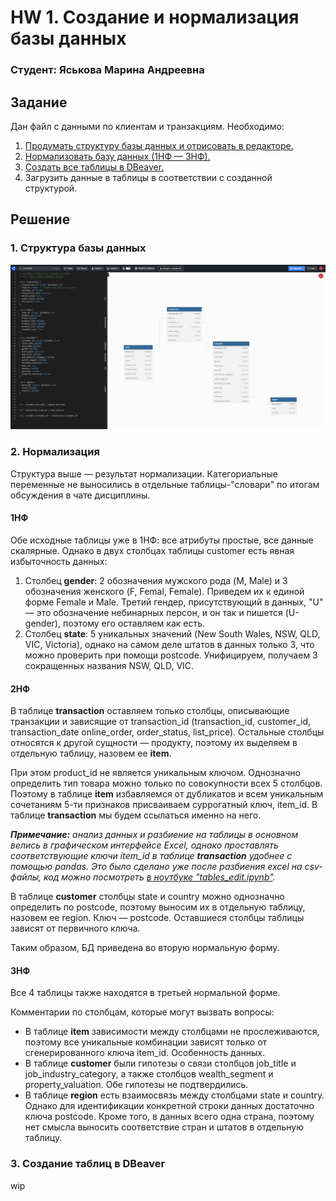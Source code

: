 # HW 1. Создание и нормализация базы данных
### Студент: Яськова Марина Андреевна
## Задание
Дан файл с данными по клиентам и транзакциям. Необходимо:
1. [Продумать структуру базы данных и отрисовать в редакторе.](#1-структура-базы-данных)
2. [Нормализовать базу данных (1НФ — 3НФ).](#2-нормализация)
3. [Создать все таблицы в DBeaver.](#3-создание-таблиц-в-dbeaver)
4. Загрузить данные в таблицы в соответствии с созданной структурой.
## Решение
### 1. Структура базы данных
![db_structure.png](screenshots/db_structure.png)

### 2. Нормализация
Структура выше — результат нормализации. Категориальные переменные не выносились в отдельные таблицы-"словари" по итогам обсуждения в чате дисциплины.
#### 1НФ
Обе исходные таблицы уже в 1НФ: все атрибуты простые, все данные скалярные. Однако в двух столбцах таблицы customer есть явная избыточность данных:
1. Столбец **gender**: 2 обозначения мужского рода (M, Male) и 3 обозначения женского (F, Femal, Female). Приведем их к единой форме Female и Male. Третий гендер, присутствующий в данных, "U" — это обозначение небинарных персон, и он так и пишется (U-gender), поэтому его оставляем как есть.
2. Столбец **state**: 5 уникальных значений (New South Wales, NSW, QLD, VIC, Victoria), однако на самом деле штатов в данных только 3, что можно проверить при помощи postcode. Унифицируем, получаем 3 сокращенных названия NSW, QLD, VIC.
#### 2НФ
В таблице **transaction** оставляем только столбцы, описывающие транзакции и зависящие от transaction_id (transaction_id, customer_id, transaction_date	online_order, order_status, list_price). Остальные столбцы относятся к другой сущности — продукту, поэтому их выделяем в отдельную таблицу, назовем ее **item**.

При этом product_id не является уникальным ключом. Однозначно определить тип товара можно только по совокупности всех 5 столбцов. Поэтому в таблице **item** избавляемся от дубликатов и всем уникальным сочетаниям 5-ти признаков присваиваем суррогатный ключ, item_id. В таблице **transaction** мы будем ссылаться именно на него.

***Примечание:** анализ данных и разбиение на таблицы в основном велись в графическом интерфейсе Excel, однако проставлять соответствующие ключи item_id в таблице **transaction** удобнее с помощью pandas. Это было сделано уже после разбиения excel на csv-файлы, код можно посмотреть [в ноутбуке "tables_edit.ipynb"](tables_edit.ipynb).*

В таблице **customer** столбцы state и country можно однозначно определить по postcode, поэтому выносим их в отдельную таблицу, назовем ее region. Ключ — postcode. Оставшиеся столбцы таблицы зависят от первичного ключа.

Таким образом, БД приведена во вторую нормальную форму.

#### 3НФ
Все 4 таблицы также находятся в третьей нормальной форме.

Комментарии по столбцам, которые могут вызвать вопросы:
* В таблице **item** зависимости между столбцами не прослеживаются, поэтому все уникальные комбинации зависят только от сгенерированного ключа item_id. Особенность данных.
* В таблице **customer** были гипотезы о связи столбцов job_title и job_industry_category, а также столбцов wealth_segment и property_valuation. Обе гипотезы не подтвердились.
* В таблице **region** есть взаимосвязь между столбцами state и country. Однако для идентификации конкретной строки данных достаточно ключа postcode. Кроме того, в данных всего одна страна, поэтому нет смысла выносить соответствие стран и штатов в отдельную таблицу.

### 3. Создание таблиц в DBeaver
wip